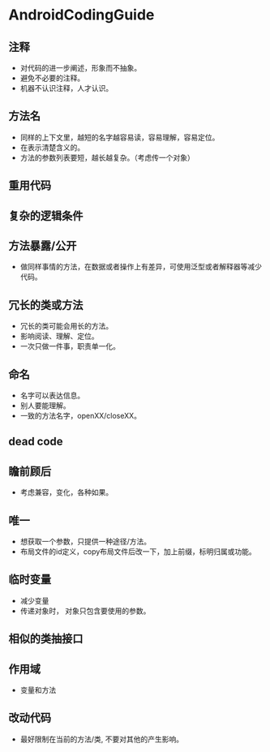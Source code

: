 # AndroidCodingGuide
## 注释
* 对代码的进一步阐述，形象而不抽象。
* 避免不必要的注释。
* 机器不认识注释，人才认识。

## 方法名
* 同样的上下文里，越短的名字越容易读，容易理解，容易定位。
* 在表示清楚含义的。
* 方法的参数列表要短，越长越复杂。（考虑传一个对象）

## 重用代码

## 复杂的逻辑条件

## 方法暴露/公开

* 做同样事情的方法，在数据或者操作上有差异，可使用泛型或者解释器等减少代码。

## 冗长的类或方法
* 冗长的类可能会用长的方法。
* 影响阅读、理解、定位。
* 一次只做一件事，职责单一化。
## 命名
* 名字可以表达信息。
* 别人要能理解。
* 一致的方法名字，openXX/closeXX。

## dead code

## 瞻前顾后
* 考虑兼容，变化，各种如果。

## 唯一
* 想获取一个参数，只提供一种途径/方法。
* 布局文件的id定义，copy布局文件后改一下，加上前缀，标明归属或功能。
## 临时变量
* 减少变量
* 传递对象时， 对象只包含要使用的参数。
## 相似的类抽接口
## 作用域
* 变量和方法
## 改动代码
* 最好限制在当前的方法/类, 不要对其他的产生影响。
